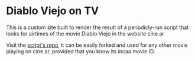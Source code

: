 # Diablo Viejo on TV

This is a custom site built to render the result of a periodicly-run script that
looks for airtimes of the movie Diablo Viejo in the website cine.ar

Visit the
[script's repo](https://github.com/anabellaspinelli/incaa-tv-movie-times), it
can be easily forked and used for any other movie playing on cine.ar, provided
that you know its incaa movie ID.
